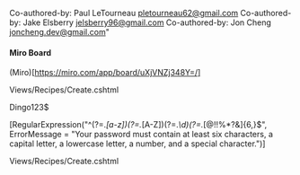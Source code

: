 Co-authored-by: Paul LeTourneau <pletourneau62@gmail.com>
Co-authored-by: Jake Elsberry <jelsberry96@gmail.com>
Co-authored-by: Jon Cheng <joncheng.dev@gmail.com>"

#### Miro Board

(Miro)[https://miro.com/app/board/uXjVNZj348Y=/]

Views/Recipes/Create.cshtml

<!-- @Html.ValidationMessageFor(model => model.Name, "", new { @class = "text-danger" }) -->

Dingo123$

[RegularExpression("^(?=._[a-z])(?=._[A-Z])(?=._\\d)(?=._[@$!%*?&])[A-Za-z\\d@$!%*?&]{6,}$", ErrorMessage = "Your password must contain at least six characters, a capital letter, a lowercase letter, a number, and a special character.")]

Views/Recipes/Create.cshtml

  <!-- <h4>@Html.LabelFor(model => model.Rating)</h4>
    @Html.TextBoxFor(model => model.Rating, new { type = "number" }) -->
